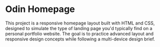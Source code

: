 # Odin Homepage
This project is a responsive homepage layout built with HTML and CSS, designed to simulate the type of landing page you'd typically find on a personal portfolio website. The goal is to practice advanced layout and responsive design concepts while following a multi-device design brief.
